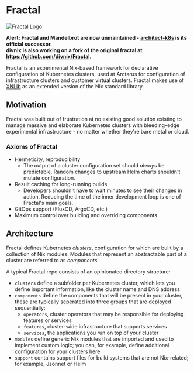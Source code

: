 # Fractal

![Fractal Logo](logo.png)

**Alert: Fractal and Mandelbrot are now unmaintained - [architect-k8s](https://github.com/ArctarusLimited/architect-k8s) is its official successor.**\
**divnix is also working on a fork of the original fractal at https://github.com/divnix/Fractal.**

Fractal is an experimental Nix-based framework for declarative configuration of Kubernetes clusters, used at Arctarus for configuration of infrastructure clusters and customer virtual clusters. Fractal makes use of [XNLib](https://github.com/ArctarusLimited/xnlib) as an extended version of the Nix standard library.


## Motivation

Fractal was built out of frustration at no existing good solution existing to manage massive and elaborate Kubernetes clusters with bleeding-edge experimental infrastructure - no matter whether they're bare metal or cloud.

### Axioms of Fractal

- Hermeticity, reproducibility
    - The output of a cluster configuration set should *always* be predictable. Random changes to upstream Helm charts shouldn't mutate configuration.
- Result caching for long-running builds
    - Developers shouldn't have to wait minutes to see their changes in action. Reducing the time of the inner development loop is one of Fractal's main goals.
- GitOps support (FluxCD, ArgoCD, etc.)
- Maximum control over building and overriding components

## Architecture

Fractal defines Kubernetes *clusters*, configuration for which are built by a collection of Nix modules. Modules that represent an abstractable part of a cluster are referred to as *components*.

A typical Fractal repo consists of an opinionated directory structure:
- `clusters` define a subfolder per Kubernetes cluster, which lets you define important information, like the cluster name and DNS address
- `components` define the components that will be present in your cluster, these are typically seperated into three groups that are deployed sequentially:
    - `operators`, cluster operators that may be responsible for deploying features or services
    - `features`, cluster-wide infrastructure that supports services
    - `services`, the applications you run on top of your cluster
- `modules` define generic Nix modules that are imported and used to implement custom logic; you can, for example, define additional configuration for your clusters here
- `support` contains support files for build systems that are not Nix-related; for example, Jsonnet or Helm
